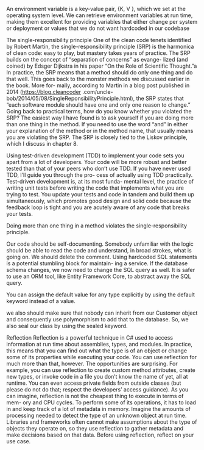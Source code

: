  An environment variable is a key-value pair, {K, V }, which we set at
the operating system level. We can retrieve environment variables at run time, making
them excellent for providing variables that either change per system or deployment or
values that we do not want hardcoded in our codebase



The single-responsibility principle
One of the clean code tenets identified by Robert Martin, the single-responsibility
principle (SRP) is the harmonica of clean code: easy to play, but mastery takes years
of practice. The SRP builds on the concept of “separation of concerns” as evange-
lized (and coined) by Edsger Dijkstra in his paper “On the Role of Scientific Thought.”a
In practice, the SRP means that a method should do only one thing and do that well.
This goes back to the monster methods we discussed earlier in the book. More for-
mally, according to Martin in a blog post published in 2014 (https://blog.cleancoder
.com/uncle-bob/2014/05/08/SingleReponsibilityPrinciple.html), the SRP states that
“each software module should have one and only one reason to change.”
Going back to practical terms, how do you know whether you violated the SRP? The
easiest way I have found is to ask yourself if you are doing more than one thing in
the method. If you need to use the word “and” in either your explanation of the
method or in the method name, that usually means you are violating the SRP. The
SRP is closely tied to the Liskov principle, which I discuss in chapter 8.



Using test-driven development (TDD) to implement your code sets you apart from a
lot of developers. Your code will be more robust and better tested than that of your
peers who don’t use TDD. If you have never used TDD, I’ll guide you through the pro-
cess of actually using TDD practically. Test-driven development is, at its most funda-
mental level, the practice of writing unit tests before writing the code that implements
what you are trying to test. You update your tests and code in tandem and build them
up simultaneously, which promotes good design and solid code because the feedback
loop is tight and you are acutely aware of any code that breaks your tests.


Doing more than one thing in a method violates the
single-responsibility principle. 


Our code should be self-documenting. Somebody unfamiliar with the logic should
be able to read the code and understand, in broad strokes, what is going on. We
should delete the comment.
Using hardcoded SQL statements is a potential stumbling block for maintain-
ing a service. If the database schema changes, we now need to change the SQL
query as well. It is safer to use an ORM tool, like Entity Framework Core, to
abstract away the SQL query.


You can assign the default value for any type explicitly by using the
default keyword instead of a value. 

 we also should
make sure that nobody can inherit from our Customer object and consequently use
polymorphism to add that to the database. So, we also seal our class by using the
sealed keyword. 


Reflection
Reflection is a powerful technique in C# used to access information at run time about
assemblies, types, and modules. In practice, this means that you can find out what the
type is of an object or change some of its properties while executing your code. You
can use reflection for much more than that, however. The opportunities are surprising.
For example, you can use reflection to create custom method attributes, create new
types, or invoke code in a file you don’t know the name of yet, all at runtime. You can
even access private fields from outside classes (but please do not do that; respect
the developers’ access guidance).
As you can imagine, reflection is not the cheapest thing to execute in terms of mem-
ory and CPU cycles. To perform some of its operations, it has to load in and keep
track of a lot of metadata in memory. Imagine the amounts of processing needed to
detect the type of an unknown object at run time. Libraries and frameworks often
cannot make assumptions about the type of objects they operate on, so they use
reflection to gather metadata and make decisions based on that data.
Before using reflection, reflect on your use case.

